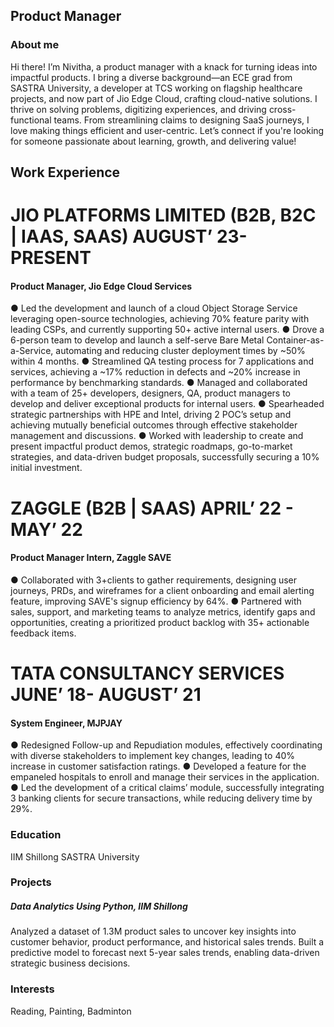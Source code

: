 ## Product Manager
### About me
Hi there! I’m Nivitha, a product manager with a knack for turning ideas into impactful products. I bring a diverse background—an ECE grad from SASTRA University, a developer at TCS working on flagship healthcare projects, and now part of Jio Edge Cloud, crafting cloud-native solutions.
I thrive on solving problems, digitizing experiences, and driving cross-functional teams. From streamlining claims to designing SaaS journeys, I love making things efficient and user-centric. Let’s connect if you're looking for someone passionate about learning, growth, and delivering value!
 
## Work Experience
# JIO PLATFORMS LIMITED (B2B, B2C | IAAS, SAAS)                                                                         AUGUST’ 23-PRESENT
#### Product Manager, Jio Edge Cloud Services	
●	Led the development and launch of a cloud Object Storage Service leveraging open-source technologies, achieving 70% feature parity with leading CSPs, and currently supporting 50+ active internal users.
●	Drove a 6-person team to develop and launch a self-serve Bare Metal Container-as-a-Service, automating and reducing cluster deployment times by ~50% within 4 months.
●	Streamlined QA testing process for 7 applications and services, achieving a ~17% reduction in defects and ~20% increase in performance by benchmarking standards.
●	Managed and collaborated with a team of 25+ developers, designers, QA, product managers to develop and deliver exceptional products for internal users.
●	Spearheaded strategic partnerships with HPE and Intel, driving 2 POC’s setup and achieving mutually beneficial outcomes through effective stakeholder management and discussions.
●	Worked with leadership to create and present impactful product demos, strategic roadmaps, go-to-market strategies, and data-driven budget proposals, successfully securing a 10% initial investment.

# ZAGGLE (B2B | SAAS)                                                                                                                                APRIL’ 22 - MAY’ 22
#### Product Manager Intern, Zaggle SAVE
●	Collaborated with 3+clients to gather requirements, designing user journeys, PRDs, and wireframes for a client onboarding and email alerting feature, improving SAVE's signup efficiency by 64%.
●	Partnered with sales, support, and marketing teams to analyze metrics, identify gaps and opportunities, creating a prioritized product backlog with 35+ actionable feedback items.

# TATA CONSULTANCY SERVICES                                                                                                       JUNE’ 18- AUGUST’ 21
#### System Engineer, MJPJAY
●	Redesigned Follow-up and Repudiation modules, effectively coordinating with diverse stakeholders to implement key changes, leading to 40% increase in customer satisfaction ratings.
●	Developed a feature for the empaneled hospitals to enroll and manage their services in the application.
●	Led the development of a critical claims’ module, successfully integrating 3 banking clients for secure transactions, while reducing delivery time by 29%.


### Education
IIM Shillong
SASTRA University

### Projects
##### Data Analytics Using Python, IIM Shillong

Analyzed a dataset of 1.3M product sales to uncover key insights into customer behavior, product performance, and historical sales trends. Built a predictive model to forecast next 5-year sales trends, enabling data-driven strategic business decisions.



### Interests
Reading, Painting, Badminton

